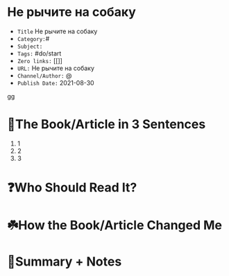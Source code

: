# Не рычите на собаку

-   `Title` Не рычите на собаку
-  `Category:`#
-   `Subject:`
-   `Tags:` #do/start 
- `Zero links:` [[]]
-   `URL:` Не рычите на собаку
-   `Channel/Author:` @
-   `Publish Date:` 2021-08-30


[gg](obsidian://open?vault=%D0%91%D0%B0%D0%B7%D0%B0%20%D0%B7%D0%BD%D0%B0%D0%BD%D0%B8%D0%B9&file=Math%2F00%20%D0%9C%D0%B0%D1%82%D0%B5%D0%BC%D0%B0%D1%82%D0%B8%D0%BA%D0%B0)
# 🚀The Book/Article in 3 Sentences
1. 1
2. 2
3. 3

# ❓Who Should Read It?


# ☘️How the Book/Article Changed Me


# 📒Summary + Notes